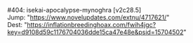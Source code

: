 #404: isekai-apocalypse-mynoghra [v2c28.5] <br/>
Jump: "https://www.novelupdates.com/extnu/4717621/" <br/>
Dest: "https://inflationbreedinghoax.com/fwih4jgc?key=d9108d59c1176704036dde15ca47e48e&psid=15704502"